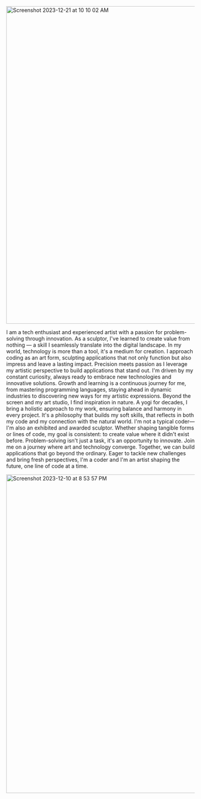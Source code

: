 
<img width="847" alt="Screenshot 2023-12-21 at 10 10 02 AM" src="https://github.com/Mirabordem/Mirabordem/assets/130639536/c9129eb4-e0c1-41e6-97ef-5d5f38e25bad">





I am a tech enthusiast and experienced artist with a passion for problem-solving through innovation. As a sculptor, I've learned to create value from nothing — a skill I seamlessly translate into the digital landscape. In my world, technology is more than a tool, it's a medium for creation. I approach coding as an art form, sculpting applications that not only function but also impress and leave a lasting impact. Precision meets passion as I leverage my artistic perspective to build applications that stand out. I'm driven by my constant curiosity, always ready to embrace new technologies and innovative solutions. Growth and learning is a continuous journey for me, from mastering programming languages, staying ahead in dynamic industries to discovering new ways for my artistic expressions.
Beyond the screen and my art studio, I find inspiration in nature. A yogi for decades, I bring a holistic approach to my work, ensuring balance and harmony in every project. It's a philosophy that builds my soft skills, that reflects in both my code and my connection with the natural world.
I'm not a typical coder—I'm also an exhibited and awarded sculptor. Whether shaping tangible forms or lines of code, my goal is consistent: to create value where it didn't exist before. Problem-solving isn't just a task, it's an opportunity to innovate.
Join me on a journey where art and technology converge. Together, we can build applications that go beyond the ordinary. Eager to tackle new challenges and bring fresh perspectives, I'm a coder and I'm an artist shaping the future, one line of code at a time.



<img width="850" alt="Screenshot 2023-12-10 at 8 53 57 PM" src="https://github.com/Mirabordem/Mirabordem/assets/130639536/cb39b02d-6243-4032-acc5-0fe34e0b6dca">
